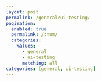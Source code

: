 ```yaml
---
layout: post
permalink: /general/ui-testing/
pagination: 
  enabled: true
  permalink: /:num/
  categories:
    values:
      - general
      - ui-testing
      matching: all
categories: [general, ui-testing]
---
```



